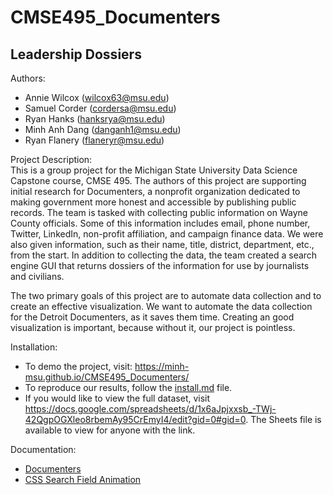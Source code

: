 # CMSE495_Documenters
## Leadership Dossiers
Authors:
- Annie Wilcox (wilcox63@msu.edu)
- Samuel Corder (cordersa@msu.edu)
- Ryan Hanks (hanksrya@msu.edu)
- Minh Anh Dang (danganh1@msu.edu)
- Ryan Flanery (flaneryr@msu.edu)

Project Description:  
This is a group project for the Michigan State University Data Science Capstone course, CMSE 495. The authors of this project are supporting initial research for Documenters, a nonprofit organization dedicated to making government more honest and accessible by publishing public records. The team is tasked with collecting public information on Wayne County officials. Some of this information includes email, phone number, Twitter, LinkedIn, non-profit affiliation, and campaign finance data. We were also given information, such as their name, title, district, department, etc., from the start. In addition to collecting the data, the team created a search engine GUI that returns dossiers of the information for use by journalists and civilians. 

The two primary goals of this project are to automate data collection and to create an effective visualization. We want to automate the data collection for the Detroit Documenters, as it saves them time. Creating an good visualization is important, because without it, our project is pointless.

Installation:
* To demo the project, visit: https://minh-msu.github.io/CMSE495_Documenters/
* To reproduce our results, follow the [install.md](https://github.com/minh-msu/CMSE495_Documenters/blob/main/install.md) file.
* If you would like to view the full dataset, visit https://docs.google.com/spreadsheets/d/1x6aJpjxxsb_-TWj-42QgpOGXleo8rbemAy95CrEmyI4/edit?gid=0#gid=0. The Sheets file is available to view for anyone with the link.

Documentation:  
* [Documenters](https://www.documenters.org/)
* [CSS Search Field Animation](https://codepen.io/sebastianpopp/pen/myYmmy) 
